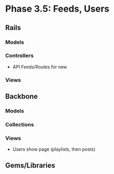 # Phase 3.5: Feeds, Users

## Rails
### Models

### Controllers
* API Feeds/Routes for new 

### Views

## Backbone
### Models

### Collections

### Views
* Users show page (playlists, then posts)


## Gems/Libraries
